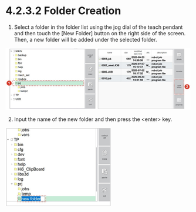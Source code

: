 # 4.2.3.2 Folder Creation

1.	Select a folder in the folder list using the jog dial of the teach pendant and then touch the \[New Folder\] button on the right side of the screen. Then, a new folder will be added under the selected folder.

![](../../../.gitbook/assets/image%20%28362%29.png)

2.	Input the name of the new folder and then press the &lt;enter&gt; key.

![](../../../.gitbook/assets/image%20%28304%29.png)

